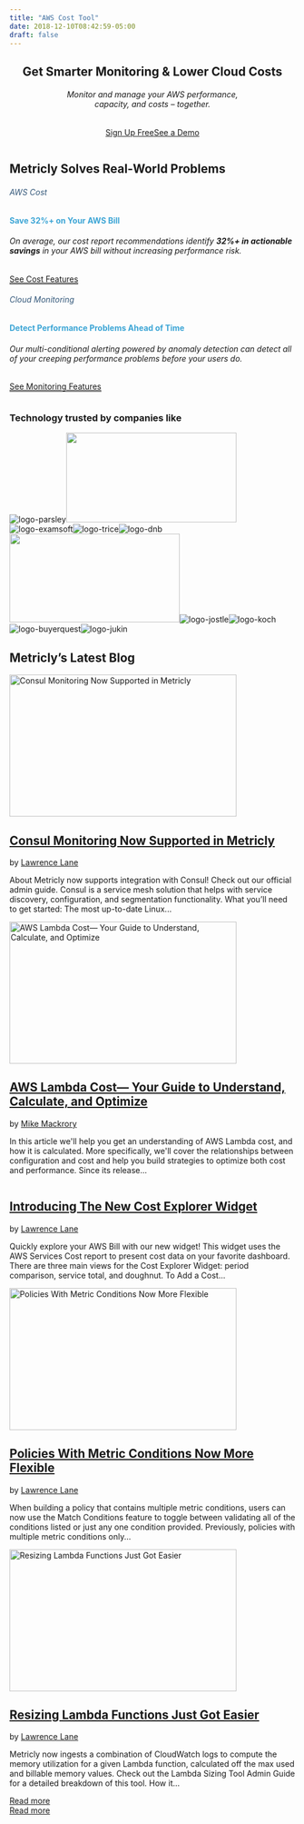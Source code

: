 ```yaml
---
title: "AWS Cost Tool"
date: 2018-12-10T08:42:59-05:00
draft: false
---
```

<link rel="stylesheet" href="https://www.metricly.com/wp-content/themes/Your-Generated-Divi-child-theme-template-by-DiviCake/style.css?ver=1.0" type="text/css" media="all">
<div id="main-content">
  <article id="post-71" class="post-71 page type-page status-publish has-post-thumbnail hentry wpautop">
     <div class="entry-content">
        <div class="et_pb_section et_pb_section_0 home-hero et_pb_with_background et_pb_section_parallax et_section_regular et_pb_section_sticky et_pb_section_sticky_mobile">
           <div class="et_parallax_bg et_pb_parallax_css" style="background-image: url(https://www.metricly.com/wp-content/uploads/2017/07/homepage-bg.jpg);"></div>
           <div class="et_pb_row et_pb_row_0 et-last-child">
              <div class="et_pb_column et_pb_column_4_4 et_pb_column_0    et_pb_css_mix_blend_mode_passthrough et-last-child et_pb_row_sticky">
                 <div class="et_pb_module et_pb_code et_pb_code_0">
                    <div class="et_pb_code_inner">
                       <script charset="ISO-8859-1" src="//fast.wistia.com/assets/external/E-v1.js" async=""></script>
                    </div>
                    <!-- .et_pb_code_inner -->
                 </div>
                 <!-- .et_pb_code -->
                 <div class="et_pb_module et_pb_text et_pb_text_0 home-hero-section-text et_pb_bg_layout_dark  et_pb_text_align_left">
                    <div class="et_pb_text_inner">
                       <div>
                          <h1 class="copy-white" style="text-align: center;">Get Smarter Monitoring &amp; Lower Cloud Costs</h1>
                          <h6 class="copy-white margin-20tb" style="text-align: center;">Monitor and manage your AWS performance,<br> capacity, and costs – together.</h6>
                          <p style="text-align: center;"><a class="button-small background-green copy-white button-margin" title="Start Free Trial" href="https://www.metricly.com/signup">Sign Up Free</a><a class="button-small background-lightblue" title="See a Demo" href="https://www.metricly.com/demo">See a Demo</a></p>
                       </div>
                    </div>
                 </div>
                 <!-- .et_pb_text -->
                 <div class="et_pb_module et_pb_image et_pb_image_0 home-hero-section-image et_pb_image_sticky et_always_center_on_mobile">
                    <span class="et_pb_image_wrap"><img src="https://www.metricly.com/wp-content/uploads/2016/01/computer-center.png" alt=""></span>
                 </div>
              </div>
              <!-- .et_pb_column -->
           </div>
           <!-- .et_pb_row -->
        </div>
        <!-- .et_pb_section -->
        <div class="et_pb_section et_pb_section_1 et_pb_with_background et_section_regular">
           <div class="et_pb_row et_pb_row_1">
              <div class="et_pb_column et_pb_column_4_4 et_pb_column_1    et_pb_css_mix_blend_mode_passthrough et-last-child">
                 <div class="et_pb_module et_pb_text et_pb_text_1 et_pb_bg_layout_light  et_pb_text_align_center">
                    <div class="et_pb_text_inner">
                       <h2 class="copy-blue">Metricly Solves Real-World Problems</h2>
                    </div>
                 </div>
                 <!-- .et_pb_text -->
              </div>
              <!-- .et_pb_column -->
           </div>
           <!-- .et_pb_row -->
           <div class="et_pb_row et_pb_row_2">
              <div class="et_pb_column et_pb_column_1_2 et_pb_column_2    et_pb_css_mix_blend_mode_passthrough">
                 <div class="et_pb_module et_pb_text et_pb_text_2 feature-block et_pb_bg_layout_light  et_pb_text_align_left">
                    <div class="et_pb_text_inner">
                       <h6 class="semibold" style="color: #34587a; padding-bottom: 0px;">AWS Cost</h6>
                       <h4 style="color: #3ca5d5;">Save 32%+ on Your AWS Bill</h4>
                       <h6>On average, our cost report recommendations identify <strong>32%+ in actionable savings</strong> in your AWS bill without increasing performance risk.</h6>
                       <p><a style="border-bottom: 1px solid;" title="See Cost Features" href="https://www.metricly.com/aws-cost-tool/">See Cost Features</a></p>
                    </div>
                 </div>
                 <!-- .et_pb_text -->
                 <div class="et_pb_module et_pb_text et_pb_text_3 feature-block et_pb_bg_layout_light  et_pb_text_align_left">
                    <div class="et_pb_text_inner">
                       <h6 class="semibold" style="color: #34587a; padding-bottom: 0px;">Cloud Monitoring</h6>
                       <h4 style="color: #3ca5d5;">Detect Performance Problems Ahead of Time</h4>
                       <h6>Our multi-conditional alerting powered by anomaly detection can detect all of your creeping performance problems before your users do.</h6>
                       <p><a style="border-bottom: 1px solid;" title="See Monitoring Features" href="/monitoring/">See Monitoring Features</a></p>
                    </div>
                 </div>
                 <!-- .et_pb_text -->
              </div>
              <!-- .et_pb_column -->
              <div class="et_pb_column et_pb_column_1_2 et_pb_column_3    et_pb_css_mix_blend_mode_passthrough et-last-child">
                 <div class="et_pb_module et_pb_image et_pb_image_1 et_always_center_on_mobile">
                    <span class="et_pb_image_wrap"><img src="https://www.metricly.com/wp-content/uploads/2016/01/Metricly-Solves-Problems2xfinal.png" alt=""></span>
                 </div>
              </div>
              <!-- .et_pb_column -->
           </div>
           <!-- .et_pb_row -->
        </div>
        <!-- .et_pb_section -->
        <div class="et_pb_section et_pb_section_2 mt-down-arrow-area et_section_regular">
           <div class="et_pb_row et_pb_row_3">
              <div class="et_pb_column et_pb_column_4_4 et_pb_column_4    et_pb_css_mix_blend_mode_passthrough et-last-child">
                 <div class="et_pb_module et_pb_image et_pb_image_2 mt-down-arrow-img et_always_center_on_mobile">
                    <span class="et_pb_image_wrap"><img src="https://www.metricly.com/wp-content/uploads/2016/01/down-icon.png" alt=""></span>
                 </div>
              </div>
              <!-- .et_pb_column -->
           </div>
           <!-- .et_pb_row -->
        </div>
        <!-- .et_pb_section -->
        <div class="et_pb_section et_pb_section_3 page-section-with-separator et_pb_with_background et_section_regular">
           <div class="et_pb_row et_pb_row_4">
              <div class="et_pb_column et_pb_column_4_4 et_pb_column_5    et_pb_css_mix_blend_mode_passthrough et-last-child">
                 <div class="et_pb_module et_pb_text et_pb_text_4 et_pb_bg_layout_light  et_pb_text_align_center">
                    <div class="et_pb_text_inner">
                       <h3 class="copy-white">Technology trusted by companies like</h3>
                    </div>
                 </div>
                 <!-- .et_pb_text -->
                 <div class="et_pb_module et_pb_text et_pb_text_5 copy-center logo-spacing et_pb_bg_layout_light  et_pb_text_align_left">
                    <div class="et_pb_text_inner">
                       <span class="logo-grid-area"><span class="logo-grid-area--item"><img class="alignnone size-full" src="/wp-content/uploads/2017/06/parsley_logo_wht.png" alt="logo-parsley"></span><span class="logo-grid-area--item"><img class="alignnone size-full" src="https://www.metricly.com/wp-content/uploads/2018/05/logo-openx-300x158.png" alt="" width="300" height="158"></span><span class="logo-grid-area--item"><img class="alignnone size-full" src="/wp-content/uploads/2017/06/examsoft_logo_wht.png" alt="logo-examsoft"></span><span class="logo-grid-area--item"><img class="alignnone size-full" src="/wp-content/uploads/2017/06/trice_logo_wht.png" alt="logo-trice"></span><span class="logo-grid-area--item"><img class="alignnone size-full" src="/wp-content/uploads/2018/01/1200px-Mixbook_logo.svg_.png" alt="logo-dnb"></span><span class="logo-grid-area--item"><img class="alignnone size-full" src="https://www.metricly.com/wp-content/uploads/2018/05/logo-viewpost-300x156.png" alt="" width="300" height="156"></span><span class="logo-grid-area--item"><img class="alignnone size-full" src="/wp-content/uploads/2017/06/jostle_logo_wht.png" alt="logo-jostle"></span><span class="logo-grid-area--item"><img class="alignnone size-full" src="/wp-content/uploads/2017/09/Koch_logo_wht.png" alt="logo-koch"></span><span class="logo-grid-area--item"><img class="alignnone size-full" src="/wp-content/uploads/2017/06/buyersquest_logo_wht.png" alt="logo-buyerquest"></span><span class="logo-grid-area--item"><img class="alignnone size-full" src="/wp-content/uploads/2017/06/jukin_media_wht.png" alt="logo-jukin"></span></span>
                    </div>
                 </div>
                 <!-- .et_pb_text -->
              </div>
              <!-- .et_pb_column -->
           </div>
           <!-- .et_pb_row -->
        </div>
        <!-- .et_pb_section -->
        <div class="et_pb_section et_pb_section_4 et_pb_with_background et_section_regular">
           <div class="et_pb_row et_pb_row_5">
              <div class="et_pb_column et_pb_column_4_4 et_pb_column_6    et_pb_css_mix_blend_mode_passthrough et-last-child">
                 <div class="et_pb_module et_pb_text et_pb_text_6 et_pb_bg_layout_light  et_pb_text_align_center">
                    <div class="et_pb_text_inner">
                       <h2 class="copy-lightblue">Metricly’s Latest Blog</h2>
                    </div>
                 </div>
                 <!-- .et_pb_text -->
                 <div class="et_pb_module et_pb_blog_0 blog-link et_pb_blog_grid_wrapper">
                    <div class="et_pb_blog_grid clearfix et_pb_bg_layout_light ">
                       <div class="et_pb_ajax_pagination_container">
                          <div class="et_pb_salvattore_content" data-columns="3">
                             <div class="column size-1of3">
                                <article id="post-17221" class="et_pb_post clearfix post-17221 post type-post status-publish format-standard has-post-thumbnail hentry category-product-updates wpautop">
                                   <div class="et_pb_image_container">							<a href="https://www.metricly.com/consul-monitoring-now-supported/" class="entry-featured-image-url">
                                      <img src="https://www.metricly.com/wp-content/uploads/2018/10/Match-Conditions-on-Policies-2-400x250.png" alt="Consul Monitoring Now Supported in Metricly" width="400" height="250">															</a>
                                   </div>
                                   <!-- .et_pb_image_container -->
                                   <h2 class="entry-title"><a href="https://www.metricly.com/consul-monitoring-now-supported/">Consul Monitoring Now Supported in Metricly</a></h2>
                                   <p class="post-meta">by <span class="author vcard"><a href="https://www.metricly.com/author/llane/" title="Posts by Lawrence Lane" rel="author">Lawrence Lane</a></span>      </p>
                                   <div class="post-content">
                                      <p>About Metricly now supports integration with Consul! Check out our official admin guide. Consul is a service mesh solution that helps with service discovery, configuration, and segmentation functionality. What you’ll need to get started: The most up-to-date Linux...</p>
                                   </div>
                                </article>
                                <article id="post-17047" class="et_pb_post clearfix post-17047 post type-post status-publish format-standard has-post-thumbnail hentry category-cloud-cost-management wpautop">
                                   <div class="et_pb_image_container">							<a href="https://www.metricly.com/aws-lambda-cost/" class="entry-featured-image-url">
                                      <img src="https://www.metricly.com/wp-content/uploads/2018/11/metricly_balance-400x250.png" alt="AWS Lambda Cost— Your Guide to Understand, Calculate, and Optimize" width="400" height="250">															</a>
                                   </div>
                                   <!-- .et_pb_image_container -->
                                   <h2 class="entry-title"><a href="https://www.metricly.com/aws-lambda-cost/">AWS Lambda Cost— Your Guide to Understand, Calculate, and Optimize</a></h2>
                                   <p class="post-meta">by <span class="author vcard"><a href="https://www.metricly.com/author/mike-mackrory/" title="Posts by Mike Mackrory" rel="author">Mike Mackrory</a></span>      </p>
                                   <div class="post-content">
                                      <p>In this article we'll help you get an understanding of AWS Lambda cost, and how it is calculated. More specifically, we'll cover the relationships between configuration and cost and help you build strategies to optimize both cost and performance. Since its release...</p>
                                   </div>
                                </article>
                             </div>
                             <div class="column size-1of3">
                                <article id="post-17253" class="et_pb_post clearfix et_pb_no_thumb post-17253 post type-post status-publish format-standard hentry category-product-updates wpautop">
                                   <h2 class="entry-title"><a href="https://www.metricly.com/introducing-the-new-cost-explorer-widget/">Introducing The New Cost Explorer Widget</a></h2>
                                   <p class="post-meta">by <span class="author vcard"><a href="https://www.metricly.com/author/llane/" title="Posts by Lawrence Lane" rel="author">Lawrence Lane</a></span>      </p>
                                   <div class="post-content">
                                      <p>Quickly explore your AWS Bill with our new widget! This widget uses the AWS Services Cost report to present cost data on your favorite dashboard. There are three main views for the Cost Explorer Widget: period comparison, service total, and doughnut. To Add a Cost...</p>
                                   </div>
                                </article>
                                <article id="post-17006" class="et_pb_post clearfix post-17006 post type-post status-publish format-standard has-post-thumbnail hentry category-product-updates wpautop">
                                   <div class="et_pb_image_container">							<a href="https://www.metricly.com/policies-with-metric-conditions-now-more-flexible/" class="entry-featured-image-url">
                                      <img src="https://www.metricly.com/wp-content/uploads/2018/10/Match-Conditions-on-Policies-2-400x250.png" alt="Policies With Metric Conditions Now More Flexible" width="400" height="250">															</a>
                                   </div>
                                   <!-- .et_pb_image_container -->
                                   <h2 class="entry-title"><a href="https://www.metricly.com/policies-with-metric-conditions-now-more-flexible/">Policies With Metric Conditions Now More Flexible</a></h2>
                                   <p class="post-meta">by <span class="author vcard"><a href="https://www.metricly.com/author/llane/" title="Posts by Lawrence Lane" rel="author">Lawrence Lane</a></span>      </p>
                                   <div class="post-content">
                                      <p>When building a policy that contains multiple metric conditions, users can now use the Match Conditions feature to toggle between validating all of the conditions listed or just any one condition provided. Previously, policies with multiple metric conditions only...</p>
                                   </div>
                                </article>
                             </div>
                             <div class="column size-1of3">
                                <article id="post-17243" class="et_pb_post clearfix post-17243 post type-post status-publish format-standard has-post-thumbnail hentry category-product-updates wpautop">
                                   <div class="et_pb_image_container">							<a href="https://www.metricly.com/resizing-lambda-functions-got-easier/" class="entry-featured-image-url">
                                      <img src="https://www.metricly.com/wp-content/uploads/2018/10/Match-Conditions-on-Policies-2-400x250.png" alt="Resizing Lambda Functions Just Got Easier" width="400" height="250">															</a>
                                   </div>
                                   <!-- .et_pb_image_container -->
                                   <h2 class="entry-title"><a href="https://www.metricly.com/resizing-lambda-functions-got-easier/">Resizing Lambda Functions Just Got Easier</a></h2>
                                   <p class="post-meta">by <span class="author vcard"><a href="https://www.metricly.com/author/llane/" title="Posts by Lawrence Lane" rel="author">Lawrence Lane</a></span>      </p>
                                   <div class="post-content">
                                      <p>Metricly now ingests a combination of CloudWatch logs to compute the memory utilization for a given Lambda function, calculated off the max used and billable memory values. Check out the Lambda Sizing Tool Admin Guide for a detailed breakdown of this tool. How it...</p>
                                   </div>
                                </article>
                             </div>
                          </div>
                          <!-- .et_pb_salvattore_content -->
                       </div>
                    </div>
                    <!-- .et_pb_posts -->
                 </div>
                 <div class="et_pb_module et_pb_code et_pb_code_1">
                    <div class="et_pb_code_inner">
                       <a class="button-small background-green copy-white" href="/blog">Read more</a>
                    </div>
                    <!-- .et_pb_code_inner -->
                 </div>
                 <!-- .et_pb_code -->
                 <div class="et_pb_module et_pb_code et_pb_code_2">
                    <div class="et_pb_code_inner">
                       <a class="button-small background-green copy-white" href="/blog">Read more</a>
                    </div>
                    <!-- .et_pb_code_inner -->
                 </div>
                 <!-- .et_pb_code -->
              </div>
              <!-- .et_pb_column -->
           </div>
           <!-- .et_pb_row -->
        </div>
        <!-- .et_pb_section -->					
     </div>
     <!-- .entry-content -->
  </article>
  <!-- .et_pb_post -->
</div>
